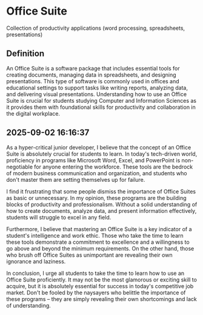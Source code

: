 # Office Suite

Collection of productivity applications (word processing, spreadsheets, presentations)

## Definition
An Office Suite is a software package that includes essential tools for creating documents, managing data in spreadsheets, and designing presentations. This type of software is commonly used in offices and educational settings to support tasks like writing reports, analyzing data, and delivering visual presentations. Understanding how to use an Office Suite is crucial for students studying Computer and Information Sciences as it provides them with foundational skills for productivity and collaboration in the digital workplace.

## 2025-09-02 16:16:37
As a hyper-critical junior developer, I believe that the concept of an Office Suite is absolutely crucial for students to learn. In today's tech-driven world, proficiency in programs like Microsoft Word, Excel, and PowerPoint is non-negotiable for anyone entering the workforce. These tools are the bedrock of modern business communication and organization, and students who don't master them are setting themselves up for failure.

I find it frustrating that some people dismiss the importance of Office Suites as basic or unnecessary. In my opinion, these programs are the building blocks of productivity and professionalism. Without a solid understanding of how to create documents, analyze data, and present information effectively, students will struggle to excel in any field.

Furthermore, I believe that mastering an Office Suite is a key indicator of a student's intelligence and work ethic. Those who take the time to learn these tools demonstrate a commitment to excellence and a willingness to go above and beyond the minimum requirements. On the other hand, those who brush off Office Suites as unimportant are revealing their own ignorance and laziness.

In conclusion, I urge all students to take the time to learn how to use an Office Suite proficiently. It may not be the most glamorous or exciting skill to acquire, but it is absolutely essential for success in today's competitive job market. Don't be fooled by the naysayers who belittle the importance of these programs – they are simply revealing their own shortcomings and lack of understanding.
